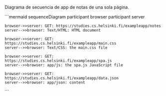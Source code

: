Diagrama de secuencia de app de notas de una sola página.

´´´mermaid
sequenceDiagram
    participant browser
    participant server

    browser->>server: GET: https://studies.cs.helsinki.fi/exampleapp/notes
    server-->>browser: Text/HTML: HTML document
   
    browser->>server: GET: https://studies.cs.helsinki.fi/exampleapp/main.css
    server-->>browser: Text/CSS: the main.css file
   
    browser->>server: GET: https://studies.cs.helsinki.fi/exampleapp/spa.js
    server-->>browser: app/js: the spa.js JavaScript file

    browser->>server: GET: https://studies.cs.helsinki.fi/exampleapp/data.json
    server-->>browser: app/json: content
´´´
    
